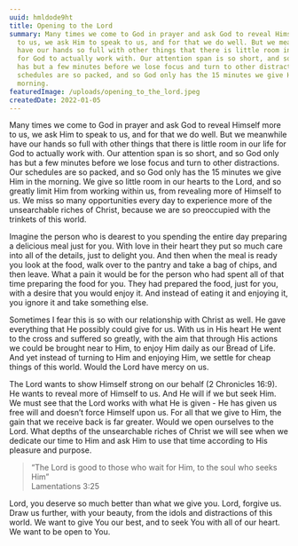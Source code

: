 ```yaml
---
uuid: hmldode9ht
title: Opening to the Lord
summary: Many times we come to God in prayer and ask God to reveal Himself more
  to us, we ask Him to speak to us, and for that we do well. But we meanwhile
  have our hands so full with other things that there is little room in our life
  for God to actually work with. Our attention span is so short, and so God only
  has but a few minutes before we lose focus and turn to other distractions. Our
  schedules are so packed, and so God only has the 15 minutes we give Him in the
  morning.
featuredImage: /uploads/opening_to_the_lord.jpeg
createdDate: 2022-01-05
---
```

Many times we come to God in prayer and ask God to reveal Himself more to us, we ask Him to speak to us, and for that we do well. But we meanwhile have our hands so full with other things that there is little room in our life for God to actually work with. Our attention span is so short, and so God only has but a few minutes before we lose focus and turn to other distractions. Our schedules are so packed, and so God only has the 15 minutes we give Him in the morning. We give so little room in our hearts to the Lord, and so greatly limit Him from working within us, from revealing more of Himself to us. We miss so many opportunities every day to experience more of the unsearchable riches of Christ, because we are so preoccupied with the trinkets of this world.

Imagine the person who is dearest to you spending the entire day preparing a delicious meal just for you. With love in their heart they put so much care into all of the details, just to delight you. And then when the meal is ready you look at the food, walk over to the pantry and take a bag of chips, and then leave. What a pain it would be for the person who had spent all of that time preparing the food for you. They had prepared the food, just for you, with a desire that you would enjoy it. And instead of eating it and enjoying it, you ignore it and take something else.

Sometimes I fear this is so with our relationship with Christ as well. He gave everything that He possibly could give for us. With us in His heart He went to the cross and suffered so greatly, with the aim that through His actions we could be brought near to Him, to enjoy Him daily as our Bread of Life. And yet instead of turning to Him and enjoying Him, we settle for cheap things of this world. Would the Lord have mercy on us.

The Lord wants to show Himself strong on our behalf (2 Chronicles 16:9). He wants to reveal more of Himself to us. And He will if we but seek Him. We must see that the Lord works with what He is given - He has given us free will and doesn’t force Himself upon us. For all that we give to Him, the gain that we receive back is far greater. Would we open ourselves to the Lord. What depths of the unsearchable riches of Christ we will see when we dedicate our time to Him and ask Him to use that time according to His pleasure and purpose.

<blockquote>“The Lord is good to those who wait for Him, to the soul who seeks Him”<footer>Lamentations 3:25</footer></blockquote>

Lord, you deserve so much better than what we give you. Lord, forgive us. Draw us further, with your beauty, from the idols and distractions of this world. We want to give You our best, and to seek You with all of our heart. We want to be open to You.
